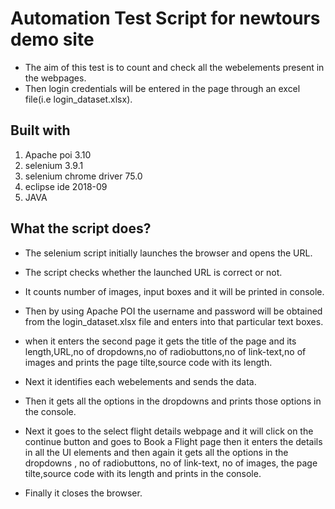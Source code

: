 # Automation Test Script for newtours demo site
  * The aim of this test is to count and check all the webelements present in the webpages.<br/>
   * Then login credentials  will be entered in the page through an excel file(i.e login_dataset.xlsx).

## Built with
  1. Apache poi 3.10 
  2. selenium 3.9.1
  3. selenium chrome driver 75.0
  4. eclipse ide 2018-09
  5. JAVA

## What the script does?

 * The selenium script initially launches the browser and opens the URL. 
 * The script checks whether the launched URL is correct or not.

 * It counts number of images, input boxes and it will be printed in console.

 * Then by using Apache POI the username and password will be obtained from the login_dataset.xlsx file and enters into that particular text boxes.

 * when it enters the second page it gets the title of the page and its length,URL,no of  dropdowns,no of radiobuttons,no of link-text,no of images
and prints the page tilte,source code with its length.

* Next it identifies each webelements and sends the data.  

 * Then it gets all the options  in the dropdowns and prints those options in the console.

 * Next it goes to the select flight details webpage and it will click on the continue button and goes to Book a Flight page then it enters the details in all the UI elements and then again it gets all the options  in the dropdowns , no of radiobuttons, no of link-text, no of images, the page tilte,source code with its length and prints in the console.
 
 * Finally it closes the browser.
